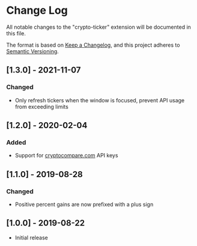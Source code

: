 # Change Log

All notable changes to the "crypto-ticker" extension will be documented in this file.

The format is based on [Keep a Changelog](https://keepachangelog.com/en/1.0.0/),
and this project adheres to [Semantic Versioning](https://semver.org/spec/v2.0.0.html).

## [1.3.0] - 2021-11-07
### Changed
- Only refresh tickers when the window is focused, prevent API usage from exceeding limits

## [1.2.0] - 2020-02-04
### Added
- Support for [cryptocompare.com](https://min-api.cryptocompare.com/documentation) API keys

## [1.1.0] - 2019-08-28
### Changed
- Positive percent gains are now prefixed with a plus sign

## [1.0.0] - 2019-08-22

- Initial release